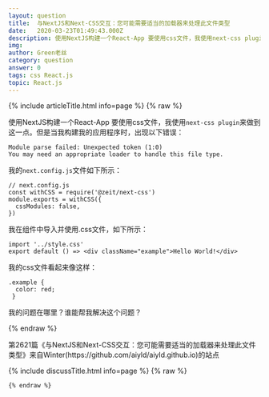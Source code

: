```yaml
---
layout: question
title:  与NextJS和Next-CSS交互：您可能需要适当的加载器来处理此文件类型
date:   2020-03-23T01:49:43.000Z
description: 使用NextJS构建一个React-App 要使用css文件，我使用next-css plugin来做到这一点。但是当我构建我的应用程序时，出现以下错误：...
img: 
author: Green老丝
category: question
answer: 0
tags: css React.js
topic: React.js
---
```

<div class="article-root">
  <div class="article">
    {% include articleTitle.html info=page %}
    {% raw %}
    <div class="article-content"><p><font style="vertical-align: inherit;"><font style="vertical-align: inherit;">使用NextJS构建一个React-App </font><font style="vertical-align: inherit;">要使用css文件，我使用</font></font><code>next-css plugin</code><font style="vertical-align: inherit;"><font style="vertical-align: inherit;">来做到这一点。</font><font style="vertical-align: inherit;">但是当我构建我的应用程序时，出现以下错误：</font></font></p>

<pre><code>Module parse failed: Unexpected token (1:0)<font></font>
You may need an appropriate loader to handle this file type.<font></font>
</code></pre>

<p><font style="vertical-align: inherit;"><font style="vertical-align: inherit;">我的</font></font><code>next.config.js</code><font style="vertical-align: inherit;"><font style="vertical-align: inherit;">文件如下所示：</font></font></p>

<pre><code>// next.config.js<font></font>
const withCSS = require('@zeit/next-css')<font></font>
module.exports = withCSS({<font></font>
  cssModules: false,<font></font>
})<font></font>
</code></pre>

<p><font style="vertical-align: inherit;"><font style="vertical-align: inherit;">我在组件中导入并使用.css文件，如下所示：</font></font></p>

<pre><code>import '../style.css'<font></font>
export default () =&gt; &lt;div className="example"&gt;Hello World!&lt;/div&gt;<font></font>
</code></pre>

<p><font style="vertical-align: inherit;"><font style="vertical-align: inherit;">我的css文件看起来像这样：</font></font></p>

<pre><code>.example {<font></font>
  color: red;<font></font>
 }<font></font>
</code></pre>

<p><font style="vertical-align: inherit;"><font style="vertical-align: inherit;">我的问题在哪里？</font><font style="vertical-align: inherit;">谁能帮我解决这个问题？</font></font></p></div>
    {% endraw %}
  </div>
  <p class="winter_mark">第2621篇《与NextJS和Next-CSS交互：您可能需要适当的加载器来处理此文件类型》来自Winter(https://github.com/aiyld/aiyld.github.io)的站点</p>
  <div class="discuss-wrapper">
    {% include discussTitle.html info=page %}
    {% raw %}
    
    {% endraw %}
  </div>
<div>
